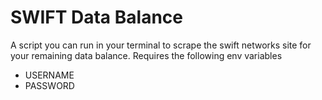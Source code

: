 # SWIFT Data Balance

A script you can run in your terminal to scrape the swift networks site for your remaining data balance.
Requires the following env variables

- USERNAME
- PASSWORD
